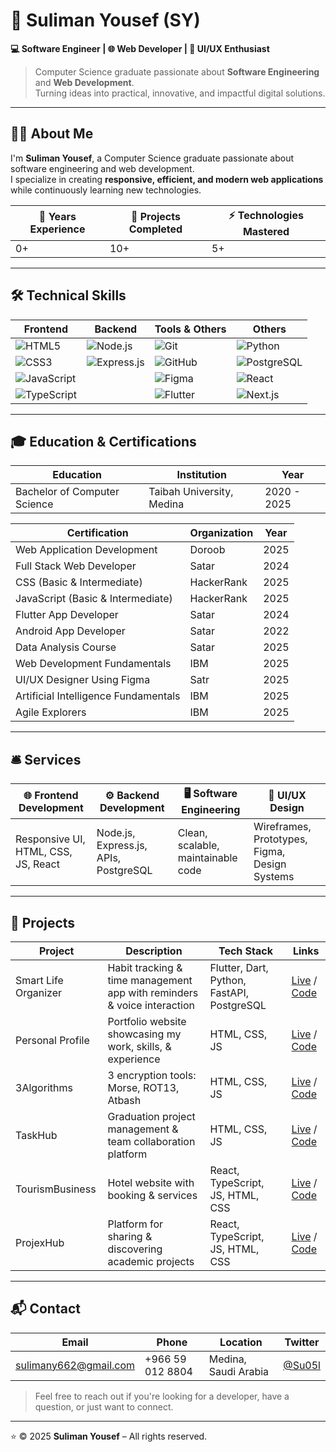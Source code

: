 # 🌟 Suliman Yousef (SY)

**💻 Software Engineer | 🌐 Web Developer | 🎨 UI/UX Enthusiast**

> Computer Science graduate passionate about **Software Engineering** and **Web Development**.  
> Turning ideas into practical, innovative, and impactful digital solutions.

---

## 👨‍💻 About Me
I'm **Suliman Yousef**, a Computer Science graduate passionate about software engineering and web development.  
I specialize in creating **responsive, efficient, and modern web applications** while continuously learning new technologies.

| 🔢 Years Experience | 📂 Projects Completed | ⚡ Technologies Mastered |
|-------------------|-------------------|-------------------------|
| 0+                | 10+               | 5+                       |

---

## 🛠️ Technical Skills

| Frontend | Backend | Tools & Others | Others |
|----------|---------|----------------|--------|
| ![HTML5](https://img.shields.io/badge/HTML5-E34F26?style=for-the-badge&logo=html5&logoColor=white) | ![Node.js](https://img.shields.io/badge/Node.js-339933?style=for-the-badge&logo=nodedotjs&logoColor=white) | ![Git](https://img.shields.io/badge/Git-F05032?style=for-the-badge&logo=git&logoColor=white) | ![Python](https://img.shields.io/badge/Python-3776AB?style=for-the-badge&logo=python&logoColor=white) |
| ![CSS3](https://img.shields.io/badge/CSS3-1572B6?style=for-the-badge&logo=css3&logoColor=white) | ![Express.js](https://img.shields.io/badge/Express.js-000000?style=for-the-badge&logo=express&logoColor=white) | ![GitHub](https://img.shields.io/badge/GitHub-181717?style=for-the-badge&logo=github&logoColor=white) | ![PostgreSQL](https://img.shields.io/badge/PostgreSQL-316192?style=for-the-badge&logo=postgresql&logoColor=white) |
| ![JavaScript](https://img.shields.io/badge/JavaScript-F7DF1E?style=for-the-badge&logo=javascript&logoColor=black) |  | ![Figma](https://img.shields.io/badge/Figma-F24E1E?style=for-the-badge&logo=figma&logoColor=white) | ![React](https://img.shields.io/badge/React-20232A?style=for-the-badge&logo=react&logoColor=61DAFB) |
| ![TypeScript](https://img.shields.io/badge/TypeScript-007ACC?style=for-the-badge&logo=typescript&logoColor=white) |  | ![Flutter](https://img.shields.io/badge/Flutter-02569B?style=for-the-badge&logo=flutter&logoColor=white) | ![Next.js](https://img.shields.io/badge/Next.js-000000?style=for-the-badge&logo=nextdotjs&logoColor=white) |

---

## 🎓 Education & Certifications

| Education | Institution | Year |
|-----------|------------|------|
| Bachelor of Computer Science | Taibah University, Medina | 2020 - 2025 |

| Certification | Organization | Year |
|---------------|-------------|------|
| Web Application Development | Doroob | 2025 |
| Full Stack Web Developer | Satar | 2024 |
| CSS (Basic & Intermediate) | HackerRank | 2025 |
| JavaScript (Basic & Intermediate) | HackerRank | 2025 |
| Flutter App Developer | Satar | 2024 |
| Android App Developer | Satar | 2022 |
| Data Analysis Course | Satar | 2025 |
| Web Development Fundamentals | IBM | 2025 |
| UI/UX Designer Using Figma | Satr | 2025 |
| Artificial Intelligence Fundamentals | IBM | 2025 |
| Agile Explorers | IBM | 2025 |

---

## 🛎️ Services
| 🌐 Frontend Development | ⚙️ Backend Development | 🖥️ Software Engineering | 🎨 UI/UX Design |
|--------------------------|-------------------------|--------------------------|-----------------|
| Responsive UI, HTML, CSS, JS, React | Node.js, Express.js, APIs, PostgreSQL | Clean, scalable, maintainable code | Wireframes, Prototypes, Figma, Design Systems |

---

## 🚀 Projects
| Project | Description | Tech Stack | Links |
|---------|-------------|------------|-------|
| Smart Life Organizer | Habit tracking & time management app with reminders & voice interaction | Flutter, Dart, Python, FastAPI, PostgreSQL | [Live](https://github.com/Su03l/smartLiveOrganizer) / [Code](https://github.com/Su03l/smartLiveOrganizer) |
| Personal Profile | Portfolio website showcasing my work, skills, & experience | HTML, CSS, JS | [Live](https://suliamanyousef.vercel.app/) / [Code](https://github.com/Su03l/suliamanyousef.github.io) |
| 3Algorithms | 3 encryption tools: Morse, ROT13, Atbash | HTML, CSS, JS | [Live](https://su03l.github.io/MorseRot13Atbash/) / [Code](https://github.com/Su03l/MorseRot13Atbash) |
| TaskHub | Graduation project management & team collaboration platform | HTML, CSS, JS | [Live](https://su03l.github.io/TaskHub/) / [Code](https://github.com/Su03l/TaskHub) |
| TourismBusiness | Hotel website with booking & services | React, TypeScript, JS, HTML, CSS | [Live](https://rightarm.vercel.app/) / [Code](https://github.com/Su03l/TourismBusiness) |
| ProjexHub | Platform for sharing & discovering academic projects | React, TypeScript, JS, HTML, CSS | [Live](https://su03l.github.io/ProjexHubFinal/) / [Code](https://github.com/Su03l/ProjexHubFinal) |

---

## 📬 Contact
| Email | Phone | Location | Twitter |
|-------|-------|----------|---------|
| [sulimany662@gmail.com](mailto:sulimany662@gmail.com) | +966 59 012 8804 | Medina, Saudi Arabia | [@Su05l](https://twitter.com/Su05l) |

> Feel free to reach out if you're looking for a developer, have a question, or just want to connect.

---

⭐️ © 2025 **Suliman Yousef** – All rights reserved.

